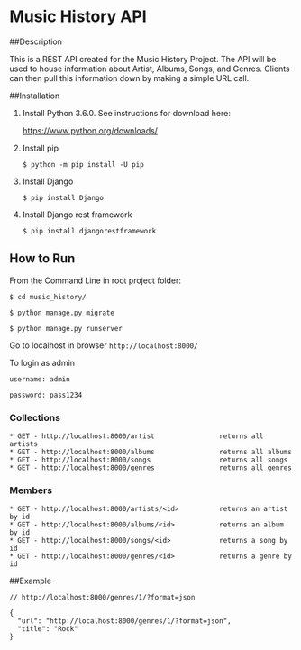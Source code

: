 # Music History API

##Description

This is a REST API created for the Music History Project. The API will be used to house information about Artist, Albums, Songs, and Genres. Clients can then pull this information down by making a simple URL call.

##Installation

1. Install Python 3.6.0. See instructions for download here:

    https://www.python.org/downloads/

3. Install pip

    `$ python -m pip install -U pip`

4. Install Django

    `$ pip install Django`
    
5. Install Django rest framework

    `$ pip install djangorestframework`

## How to Run

From the Command Line in root project folder:

`$ cd music_history/`

`$ python manage.py migrate`

`$ python manage.py runserver`

Go to localhost in browser `http://localhost:8000/`

To login as admin

`username: admin`

`password: pass1234`

### Collections

```
* GET - http://localhost:8000/artist                returns all artists
* GET - http://localhost:8000/albums                returns all albums
* GET - http://localhost:8000/songs                 returns all songs
* GET - http://localhost:8000/genres                returns all genres
```

### Members
```
* GET - http://localhost:8000/artists/<id>          returns an artist by id
* GET - http://localhost:8000/albums/<id>           returns an album by id
* GET - http://localhost:8000/songs/<id>            returns a song by id
* GET - http://localhost:8000/genres/<id>           returns a genre by id
```

##Example
```
// http://localhost:8000/genres/1/?format=json

{
  "url": "http://localhost:8000/genres/1/?format=json",
  "title": "Rock"
}
```